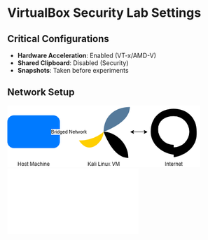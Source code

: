 # VirtualBox Security Lab Settings

## Critical Configurations
- **Hardware Acceleration**: Enabled (VT-x/AMD-V)
- **Shared Clipboard**: Disabled (Security)
- **Snapshots**: Taken before experiments

## Network Setup
![Lab Network Diagram](../images/network_diagram.png)
![Lab Network Diagram](3_Lab_Network_Diagram.md)
